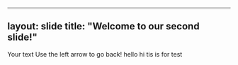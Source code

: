 
---
layout: slide
title: "Welcome to our second slide!"
---
Your text
Use the left arrow to go back!
hello hi tis is for test
